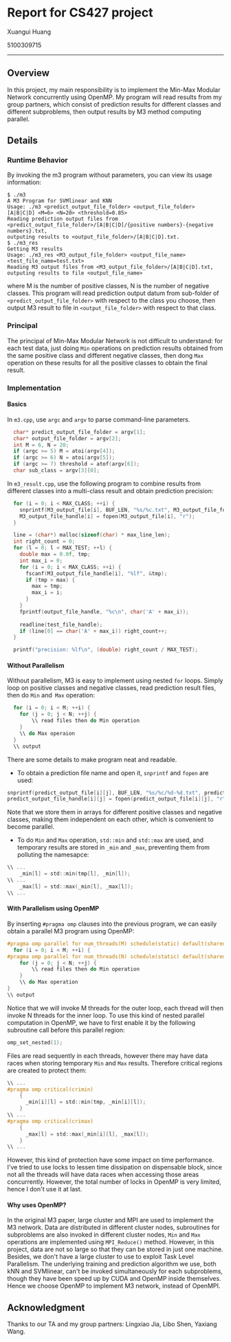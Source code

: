 
# Report for CS427 project

Xuangui Huang

5100309715

---

## Overview

In this project, my main responsibility is to implement the Min-Max Modular Network concurrently using OpenMP. My program will read results from my group partners, which consist of prediction results for different classes and different subproblems, then output results by M3 method computing parallel.

## Details
### Runtime Behavior
By invoking the m3 program without parameters, you can view its usage information:
```
$ ./m3
A M3 Program for SVMlinear and KNN
Usage: ./m3 <predict_output_file_folder> <output_file_folder> [A|B|C|D] <M=6> <N=20> <threshold=0.85>
Reading prediction output files from <predict_output_file_folder>/[A|B|C|D]/{positive numbers}-{negative numbers}.txt,
outputing results to <output_file_folder>/[A|B|C|D].txt.
$ ./m3_res
Getting M3 results
Usage: ./m3_res <M3_output_file_folder> <output_file_name> <test_file_name=test.txt>
Reading M3 output files from <M3_output_file_folder>/[A|B|C|D].txt,
outputing results to file <output_file_name>

```
where M is the number of positive classes, N is the number of negative classes. This program will read prediction output datum from sub-folder of `<predict_output_file_folder>` with respect to the class you choose, then output M3 result to file in `<output_file_folder>` with respect to that class.

### Principal
The principal of Min-Max Modular Network is not difficult to understand: for each test data, just doing `Min` operations on prediction results obtained from the same positive class and different negative classes, then dong `Max` operation on these results for all the positive classes to obtain the final result.

### Implementation

#### Basics
In `m3.cpp`, use `argc` and `argv` to parse command-line parameters.
```C
  char* predict_output_file_folder = argv[1];
  char* output_file_folder = argv[2];
  int M = 6, N = 20;
  if (argc >= 5) M = atoi(argv[4]);
  if (argc >= 6) N = atoi(argv[5]);
  if (argc >= 7) threshold = atof(argv[6]);
  char sub_class = argv[3][0];
```
In `m3_result.cpp`, use the following program to combine results from different classes into a multi-class result and obtain prediction precision:
```C
  for (i = 0; i < MAX_CLASS; ++i) {
    snprintf(M3_output_file[i], BUF_LEN, "%s/%c.txt", M3_output_file_folder, char('A' + i));
    M3_output_file_handle[i] = fopen(M3_output_file[i], "r");
  }

  line = (char*) malloc(sizeof(char) * max_line_len);
  int right_count = 0;
  for (l = 0; l < MAX_TEST; ++l) {
    double max = 0.0f, tmp;
    int max_i = 0;
    for (i = 0; i < MAX_CLASS; ++i) {
      fscanf(M3_output_file_handle[i], "%lf", &tmp);
      if (tmp > max) {
	    max = tmp;
	    max_i = i;
      }
    }
    fprintf(output_file_handle, "%c\n", char('A' + max_i));
    
    readline(test_file_handle);
    if (line[0] == char('A' + max_i)) right_count++;
  }

  printf("precision: %lf\n", (double) right_count / MAX_TEST);

```
#### Without Parallelism
Without parallelism, M3 is easy to implement using nested `for` loops. Simply loop on positive classes and negative classes, read prediction result files, then do `Min` and` Max` operation:
```C
  for (i = 0; i < M; ++i) {
    for (j = 0; j < N; ++j) {
        \\ read files then do Min operation
    }
	\\ do Max operaion
  }
  \\ output
```
There are some details to make program neat and readable.

 - To obtain a prediction file name and open it, `snprintf` and `fopen` are used:
```C
snprintf(predict_output_file[i][j], BUF_LEN, "%s/%c/%d-%d.txt", predict_output_file_folder, sub_class, i, j);
predict_output_file_handle[i][j] = fopen(predict_output_file[i][j], "r");
```
Note that we store them in arrays for different positive classes and negative classes, making them independent on each other, which is convenient to become parallel.

 - To do `Min` and `Max` operation, `std::min` and `std::max` are used, and temporary results are stored in `_min` and `_max`, preventing them from polluting the namesapce:
```C
\\ ...
	_min[l] = std::min(tmp[l], _min[l]);
\\ ...
    _max[l] = std::max(_min[l], _max[l]);
\\ ...
```

#### With Parallelism using OpenMP
By inserting `#pragma omp` clauses into the previous program, we can easily obtain a parallel M3 program using OpenMP:
```C
#pragma omp parallel for num_threads(M) schedule(static) default(shared) private(i, j, l, tmp)
  for (i = 0; i < M; ++i) {
#pragma omp parallel for num_threads(N) schedule(static) default(shared) private(j, l, tmp)
    for (j = 0; j < N; ++j) {
        \\ read files then do Min operation
    }
    \\ do Max operation
}
\\ output
```
Notice that we will invoke M threads for the outer loop, each thread will then invoke N threads for the inner loop. To use this kind of nested parallel computation in OpenMP, we have to first enable it by the following subroutine call before this parallel region:
```C
omp_set_nested(1);
```
Files are read sequently in each threads, however there may have data races when storing temporary `Min` and `Max` results. Therefore critical regions are created to protect them:
```C
\\ ...
#pragma omp critical(crimin)
	{
	  _min[i][l] = std::min(tmp, _min[i][l]);
	}
\\ ...
#pragma omp critical(crimax)
    {
	  _max[l] = std::max(_min[i][l], _max[l]);
    }
\\ ...
```
However, this kind of protection have some impact on time performance. I've tried to use locks to lessen time dissipation on dispensable block, since not all the threads will have data races when accessing those areas concurrently.
However, the total number of locks in OpenMP is very limited, hence I don't use it at last.

#### Why uses OpenMP?
In the original M3 paper, large cluster and MPI are used to implement the M3 network. Data are distributed in different cluster nodes, subroutines for subproblems are also invoked in different cluster nodes, `Min` and `Max` operations are implemented using `MPI_Reduce()` method. However, in this project, data are not so large so that they can be stored in just one machine. Besides, we don't have a large cluster to use to exploit Task Level Parallelism. The underlying training and prediction algorithm we use, both kNN and SVMlinear, can't be invoked simultaneously for each subproblems, though they have been speed up by CUDA and OpenMP inside themselves. Hence we choose OpenMP to implement M3 network, instead of OpenMPI.

## Acknowledgment
Thanks to our TA and my group partners: Lingxiao Jia, Libo Shen, Yaxiang Wang.
